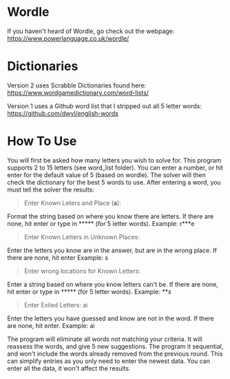 # Wordle
If you haven't heard of Wordle, go check out the webpage: https://www.powerlanguage.co.uk/wordle/

# Dictionaries
Version 2 uses Scrabble Dictionaries found here: https://www.wordgamedictionary.com/word-lists/

Version 1 uses a Github word list that I stripped out all 5 letter words: https://github.com/dwyl/english-words

# How To Use
You will first be asked how many letters you wish to solve for.  This program supports 2 to 15 letters (see word_list folder).  You can enter a number, or hit enter for the default value of 5 (based on wordle).  The solver will then check the dictionary for the best 5 words to use.  After entering a word, you must tell the solver the results:

>Enter Known Leters and Place (**a**):

Format the string based on where you know there are letters.  If there are none, hit enter or type in ***** (for 5 letter words).
Example: r***e


>Enter Known Letters in Unknown Places:

Enter the letters you know are in the answer, but are in the wrong place. If there are none, hit enter
Example: s


>Enter wrong locations for Known Letters:

Enter a string based on where you know letters can't be.  If there are none, hit enter or type in ***** (for 5 letter words).
Example: ***s*


>Enter Exiled Letters: ai

Enter the letters you have guessed and know are not in the word.  If there are none, hit enter.
Example: ai


The program will eliminate all words not matching your criteria.  It will reassess the words, and give 5 new suggestions.  The program it sequential, and won't include the words already removed from the previous round.  This can simplify entries as you only need to enter the newest data.  You can enter all the data, it won't affect the results.
